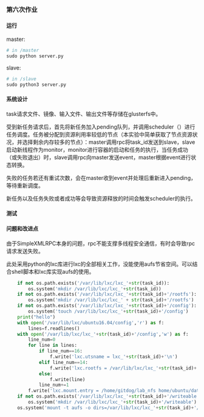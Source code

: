 ### 第六次作业



#### 运行

master:

```python
# in /master
sudo python server.py
```

slave:

```python
# in /slave
sudo python3 server.py
```



#### 系统设计



task请求文件、镜像、输入文件、输出文件等存储在glusterfs中。

受到新任务请求后，首先将新任务加入pending队列，并调用scheduler（）进行任务调度。任务被分配到资源利用率较低的节点（本实验中简单获取了节点资源状况，并选择剩余内存较多的节点）：master调用rpc将task_id发送到slave，slave启动新线程作为monitor，monitor进行容器的启动和任务的执行，当任务成功（或失败退出）时，slave调用rpc向master发送event，master根据event进行状态转换。

失败的任务若还有重试次数，会在master收到event并处理后重新进入pending，等待重新调度。

新任务以及任务失败或者成功等会导致资源释放的时间会触发scheduler的执行。

#### 测试



#### 问题和改进点

由于SimpleXMLRPC本身的问题，rpc不能支撑多线程安全通信，有时会导致rpc请求发送失败。

此处采用python的lxc库进行lxc的全部相关工作，没能使用aufs节省空间。可以结合shell脚本和lxc库实现aufs的使用。

```python
    if not os.path.exists('/var/lib/lxc/lxc_'+str(task_id)):
        os.system('mkdir /var/lib/lxc/lxc_'+str(task_id))
    if not os.path.exists('/var/lib/lxc/lxc_'+str(task_id)+'/rootfs'):
        os.system('mkdir /var/lib/lxc/lxc_' + str(task_id)+'/rootfs')
    if not os.path.exists('/var/lib/lxc/lxc_'+str(task_id)+'/config'):
        os.system('touch /var/lib/lxc/lxc_'+str(task_id)+'/config')
    print("hello")
    with open('/var/lib/lxc/ubuntu16.04/config','r') as f:
        lines=f.readlines()
    with open('/var/lib/lxc/lxc_'+str(task_id)+'/config','w') as f:
        line_num=0
        for line in lines:
            if line_num==16:
                f.write('lxc.utsname = lxc_'+str(task_id)+'\n')
            elif line_num==14:
                f.write('lxc.rootfs = /var/lib/lxc/lxc_'+str(task_id)+'/rootfs\n')
            else:
                f.write(line)
            line_num+=1
        f.write('lxc.mount.entry = /home/gitdog/lab_nfs home/ubuntu/data none bind,rw,create=dir 0 0')
    if not os.path.exists('/var/lib/lxc/lxc_'+str(task_id)+'/writeable'):
        os.system('mkdir /var/lib/lxc/lxc_'+str(task_id)+'/writeable')
    os.system('mount -t aufs -o dirs=/var/lib/lxc/lxc_'+str(task_id)+'/writeable/=rw:/var/lib/lxc/ubuntu16.04/rootfs/=ro none /var/lib/lxc/lxc_'+str(task_id)+'/rootfs')
```


